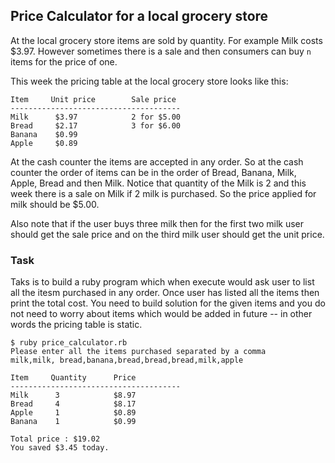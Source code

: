 ## Price Calculator for a local grocery store

At the local grocery store items are sold by quantity. For example Milk costs $3.97. 
However sometimes there is a sale and then consumers can buy `n` items for the price of one. 

This week the pricing table at the local grocery store looks like this:

```
Item     Unit price        Sale price
--------------------------------------
Milk      $3.97            2 for $5.00
Bread     $2.17            3 for $6.00
Banana    $0.99
Apple     $0.89
```

At the cash counter the items are accepted in any order. So at the cash counter the order of items can be in the order of Bread, Banana, Milk, Apple, Bread and then Milk. Notice that quantity of the Milk is 2 and this week there is a sale on Milk if 2 milk is purchased. So the price applied for milk should be $5.00.

Also note that if the user buys three milk then for the first two milk user should get the sale price and on the third milk user should get the unit price.

### Task

Taks is to build a ruby program which when execute would ask user to list all the itesm purchased in any order. Once user has listed all the items then print the total cost. You need to build solution for the given items and you do not need to worry about items which would be added in future -- in other words the pricing table is static.

``` 
$ ruby price_calculator.rb
Please enter all the items purchased separated by a comma
milk,milk, bread,banana,bread,bread,bread,milk,apple

Item     Quantity      Price
--------------------------------------
Milk      3            $8.97
Bread     4            $8.17
Apple     1            $0.89
Banana    1            $0.99  

Total price : $19.02
You saved $3.45 today.

```
